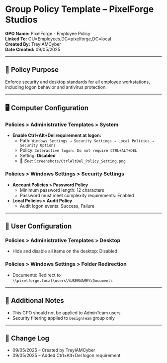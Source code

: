 # Group Policy Template – PixelForge Studios

**GPO Name:** PixelForge - Employee Policy  
**Linked To:** OU=Employees,DC=pixelforge,DC=local  
**Created By:** TreyIAMCyber  
**Date Created:** 09/05/2025

---

## 🎯 Policy Purpose
Enforce security and desktop standards for all employee workstations, including logon behavior and antivirus protection.

---

## 🖥️ Computer Configuration

### Policies > Administrative Templates > System
- **Enable Ctrl+Alt+Del requirement at logon:**  
  - Path: `Windows Settings → Security Settings → Local Policies → Security Options`  
  - Policy: `Interactive logon: Do not require CTRL+ALT+DEL`  
  - Setting: **Disabled**  
  - 📸 *See:* `Screenshots/CtrlAltDel_Policy_Setting.png`

### Policies > Windows Settings > Security Settings
- **Account Policies > Password Policy**
  - Minimum password length: 12 characters
  - Password must meet complexity requirements: Enabled
- **Local Policies > Audit Policy**
  - Audit logon events: Success, Failure

---

## 👤 User Configuration

### Policies > Administrative Templates > Desktop
- Hide and disable all items on the desktop: Disabled

### Policies > Windows Settings > Folder Redirection
- Documents: Redirect to `\\pixelforge.local\users\%USERNAME%\Documents`

---

## 📝 Additional Notes
- This GPO should not be applied to AdminTeam users
- Security filtering applied to `DesignTeam` group only

---

## 📅 Change Log
- 09/05/2025 – Created by TreyIAMCyber
- 09/05/2025 – Added Ctrl+Alt+Del logon requirement
